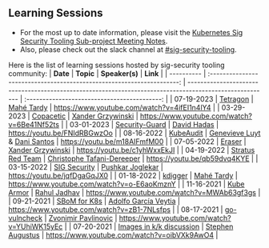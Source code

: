 ##  Learning Sessions

- For the most up to date information, please visit the [Kubernetes Sig Security Tooling Sub-project Meeting Notes](https://docs.google.com/document/d/1_Rn7S8UPMtXdu6EDl4_L2Ogb433z7hlxPs7El8TfNNg/edit?usp=sharing).
- Also, please check out the slack channel at [#sig-security-tooling](https://kubernetes.slack.com/archives/C01CUSVMHPY).

Here is the list of learning sessions hosted by sig-security tooling community:
| **Date**   | **Topic**                                                              | **Speaker(s)**                                                                                          | **Link**                                     |
| ---------- | :--------------------------------------------------------------------: | ------------------------------------------------------------------------------------------------------- | :------------------------------------------: |
| 07-19-2023 | [Tetragon](https://github.com/cilium/tetragon)                         | [Mahé Tardy](https://github.com/mtardy)                                                                 | https://www.youtube.com/watch?v=4ifEI1n4lY4  |
| 03-29-2023 | [Copacetic](https://github.com/project-copacetic/copacetic)            | [Xander Grzywinski](https://github.com/salaxander)                                                      | https://www.youtube.com/watch?v=6Be41Nf52ts  |
| 03-01-2023 | [Security-Guard](https://github.com/knative-sandbox/security-guard)    | [David Hadas](https://github.com/davidhadas)                                                            | https://youtu.be/FNIdRBGwzOo                 |
| 08-16-2022 | [KubeAudit](https://github.com/shopify/kubeaudit)                      | [Genevieve Luyt](https://github.com/genevieveluyt) & [Dani Santos](https://github.com/dani-santos-code) | https://youtu.be/m18AIFmfM00                 |
| 07-05-2022 | [Eraser](https://github.com/Azure/eraser)                              | [Xander Grzywinski](https://twitter.com/XanderGrzy)                                                     | https://youtu.be/c1yhWxxEkJI                 |
| 04-19-2022 | [Stratus Red Team](https://github.com/DataDog/stratus-red-team)        | [Christophe Tafani-Dereeper](https://twitter.com/christophetd)                                          | https://youtu.be/qb59dvq4KYE                 |
| 03-15-2022 | [SIG Security](https://github.com/kubernetes/sig-security)             | [Pushkar Joglekar](https://twitter.com/PuDiJoglekar)                                                    | https://youtu.be/jqfDgaGqJX0                 |
| 01-18-2022 | [kdigger](https://github.com/quarkslab/kdigger)                        | [Mahé Tardy](https://twitter.com/mtardy_)                                                               | https://www.youtube.com/watch?v=o-E6aoKmznY  |
| 11-16-2021 | [Kube Armor](https://github.com/kubearmor/KubeArmor)                   | [Rahul Jadhav](https://twitter.com/nyrahul)                                                             | https://www.youtube.com/watch?v=MWAb63gf3gs  |
| 09-21-2021 | [SBoM for K8s](https://github.com/kubernetes-sigs/bom)                 | [Adolfo García Veytia](https://twitter.com/puerco)                                                      | https://www.youtube.com/watch?v=zB1-7NLsfps  |
| 08-17-2021 | [go-vulncheck](https://pkg.go.dev/golang.org/x/exp/vulndb/govulncheck) | [Zvonimir Pavlinovic](https://wp.nyu.edu/zvonimir/)                                                     | https://www.youtube.com/watch?v=YUhiWK15yEc  |
| 07-20-2021 | [Images in k/k discussion](https://github.com/kubernetes/release)      | [Stephen Augustus](https://twitter.com/stephenaugustus)                                                 | https://www.youtube.com/watch?v=oibVXk9AwO4  |
